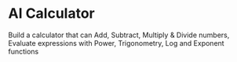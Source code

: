 # AI Calculator

Build a calculator that can Add, Subtract, Multiply & Divide numbers, Evaluate expressions with Power, Trigonometry, Log and Exponent functions